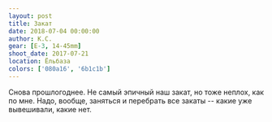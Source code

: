 ```yaml
---
layout: post
title: Закат
date: 2018-07-04 00:00:00
author: К.С.
gear: [E-3, 14-45mm]
shoot_date: 2017-07-21
location: Ёльбаза
colors: ['080a16', '6b1c1b']
---
```

Снова прошлогоднее. Не самый эпичный наш закат, но тоже неплох, как по мне. Надо, вообще, заняться и перебрать все закаты -- какие уже вывешивали, какие нет.

